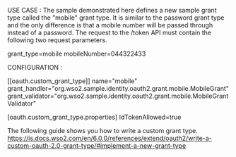 USE CASE : The sample demonstrated here defines a new sample grant type called the "mobile" grant type. 
It is similar to the password grant type and the only difference is that a mobile number will be 
passed through instead of a password. The request to the /token API must contain the following two request parameters.

grant_type=mobile
mobileNumber=044322433

CONFIGURATION : 

[[oauth.custom_grant_type]]
name="mobile"
grant_handler="org.wso2.sample.identity.oauth2.grant.mobile.MobileGrant"
grant_validator="org.wso2.sample.identity.oauth2.grant.mobile.MobileGrantValidator"

[oauth.custom_grant_type.properties]
IdTokenAllowed=true

The following guide shows you how to write a custom grant type.
https://is.docs.wso2.com/en/6.0.0/references/extend/oauth2/write-a-custom-oauth-2.0-grant-type/#implement-a-new-grant-type    